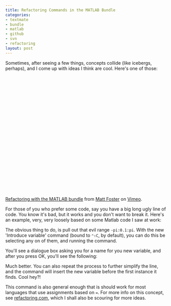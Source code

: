 ```yaml
--- 
title: Refactoring Commands in the MATLAB Bundle
categories: 
- textmate
- bundle
- matlab
- github
- svn
- refactoring
layout: post
---
```

Sometimes, after seeing a few things, concepts collide (like icebergs, perhaps), and I come up with ideas I think are cool. Here's one of those:

<object width="600" height="376"><param name="allowfullscreen" value="true" /><param name="allowscriptaccess" value="always" /><param name="movie" value="http://vimeo.com/moogaloop.swf?clip_id=2307006&amp;server=vimeo.com&amp;show_title=1&amp;show_byline=1&amp;show_portrait=0&amp;color=00ADEF&amp;fullscreen=1" /><embed src="http://vimeo.com/moogaloop.swf?clip_id=2307006&amp;server=vimeo.com&amp;show_title=1&amp;show_byline=1&amp;show_portrait=0&amp;color=00ADEF&amp;fullscreen=1" type="application/x-shockwave-flash" allowfullscreen="true" allowscriptaccess="always" width="600" height="376"></embed></object><br /><a href="http://vimeo.com/2307006">Refactoring with the MATLAB bundle</a> from <a href="http://vimeo.com/user750148">Matt Foster</a> on <a href="http://vimeo.com">Vimeo</a>.

For those of you who prefer some code, say you have a big long ugly line of code. You know it's bad, but it works and you don't want to break it. Here's an example, very, very loosely based on some Matlab code I saw at work:

<script src="http://gist.github.com/27893.js"></script>
 
The obvious thing to do, is pull out that evil range `-pi:0.1:pi`. With the new 'Introduce variable' command (bound to `⌃⇧C`, by default), you can do this be selecting any on of them, and running the command.  

You'll see a dialogue box asking you for a name for you new variable, and after you press OK, you'll see the following:

<script src="http://gist.github.com/27895.js"></script>

Much better. You can also repeat the process to further simplify the line, and the command will insert the new variable before the first instance it finds. Cool hey?!

This command is also general enough that is should work for most languages that use assignments based on `=`. For more info on this concept, see [refactoring.com](http://www.refactoring.com/catalog/introduceExplainingVariable.html "Refactoring: Introduce Explaining Variable"), which I shall also be scouring for more ideas.
